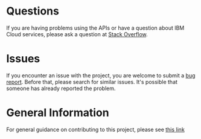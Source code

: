 # Questions
If you are having problems using the APIs or have a question about IBM Cloud services,
please ask a question at
[Stack Overflow](http://stackoverflow.com/questions/ask?tags=ibm-cloud).

# Issues
If you encounter an issue with the project, you are welcome to submit a
[bug report](https://github.ibm.com/ibmcloud/databases-go-sdk/issues).
Before that, please search for similar issues. It's possible that someone has already reported the problem.

# General Information
For general guidance on contributing to this project, please see
[this link](https://github.com/IBM/ibm-cloud-sdk-common/blob/master/CONTRIBUTING_go.md)

